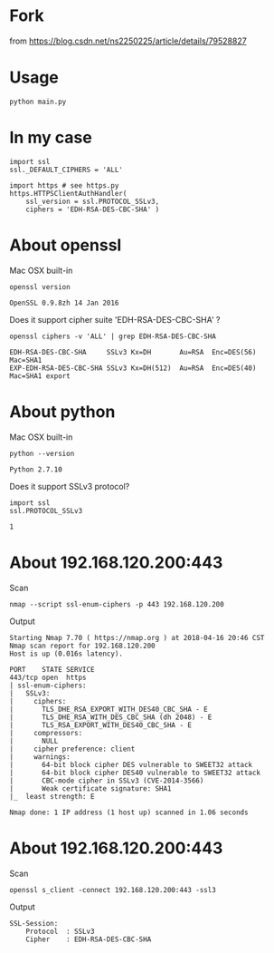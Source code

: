 # Fork

from https://blog.csdn.net/ns2250225/article/details/79528827

# Usage

```
python main.py
```

# In my case

```
import ssl
ssl._DEFAULT_CIPHERS = 'ALL'

import https # see https.py
https.HTTPSClientAuthHandler( 
    ssl_version = ssl.PROTOCOL_SSLv3,
    ciphers = 'EDH-RSA-DES-CBC-SHA' )
```

# About openssl

Mac OSX built-in

```
openssl version

OpenSSL 0.9.8zh 14 Jan 2016
```

Does it support cipher suite 'EDH-RSA-DES-CBC-SHA' ?

```
openssl ciphers -v 'ALL' | grep EDH-RSA-DES-CBC-SHA

EDH-RSA-DES-CBC-SHA     SSLv3 Kx=DH       Au=RSA  Enc=DES(56)   Mac=SHA1
EXP-EDH-RSA-DES-CBC-SHA SSLv3 Kx=DH(512)  Au=RSA  Enc=DES(40)   Mac=SHA1 export
```

# About python

Mac OSX built-in

```
python --version

Python 2.7.10
```

Does it support SSLv3 protocol?

```
import ssl
ssl.PROTOCOL_SSLv3

1
```

# About 192.168.120.200:443

Scan

```
nmap --script ssl-enum-ciphers -p 443 192.168.120.200
```

Output

```
Starting Nmap 7.70 ( https://nmap.org ) at 2018-04-16 20:46 CST
Nmap scan report for 192.168.120.200
Host is up (0.016s latency).

PORT    STATE SERVICE
443/tcp open  https
| ssl-enum-ciphers:
|   SSLv3:
|     ciphers:
|       TLS_DHE_RSA_EXPORT_WITH_DES40_CBC_SHA - E
|       TLS_DHE_RSA_WITH_DES_CBC_SHA (dh 2048) - E
|       TLS_RSA_EXPORT_WITH_DES40_CBC_SHA - E
|     compressors:
|       NULL
|     cipher preference: client
|     warnings:
|       64-bit block cipher DES vulnerable to SWEET32 attack
|       64-bit block cipher DES40 vulnerable to SWEET32 attack
|       CBC-mode cipher in SSLv3 (CVE-2014-3566)
|       Weak certificate signature: SHA1
|_  least strength: E

Nmap done: 1 IP address (1 host up) scanned in 1.06 seconds
```

# About 192.168.120.200:443

Scan

```
openssl s_client -connect 192.168.120.200:443 -ssl3
```

Output

```
SSL-Session:
    Protocol  : SSLv3
    Cipher    : EDH-RSA-DES-CBC-SHA
```
